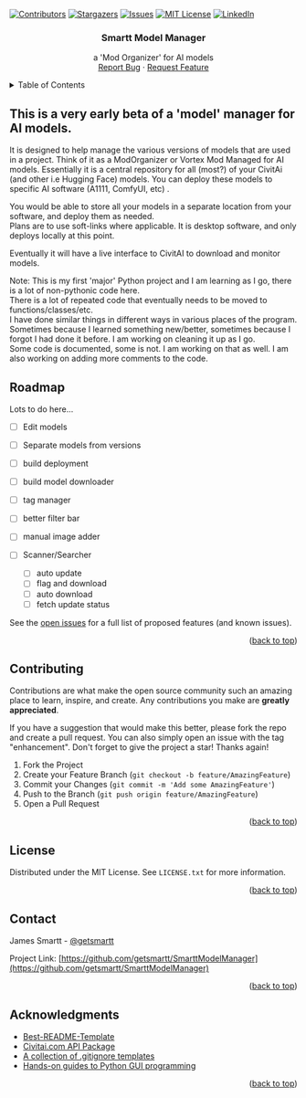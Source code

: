 <!-- Improved compatibility of back to top link: See: https://github.com/othneildrew/Best-README-Template/pull/73 -->
<a name="readme-top"></a>
<!--
*** Thanks for checking out the Best-README-Template. If you have a suggestion
*** that would make this better, please fork the repo and create a pull request
*** or simply open an issue with the tag "enhancement".
*** Don't forget to give the project a star!
*** Thanks again! Now go create something AMAZING! :D
-->



<!-- PROJECT SHIELDS -->
<!--
*** I'm using markdown "reference style" links for readability.
*** Reference links are enclosed in brackets [ ] instead of parentheses ( ).
*** See the bottom of this document for the declaration of the reference variables
*** for contributors-url, forks-url, etc. This is an optional, concise syntax you may use.
*** https://www.markdownguide.org/basic-syntax/#reference-style-links
-->
[![Contributors][contributors-shield]][contributors-url]
[![Stargazers][stars-shield]][stars-url]
[![Issues][issues-shield]][issues-url]
[![MIT License][license-shield]][license-url]
[![LinkedIn][linkedin-shield]][linkedin-url]


<h3 align="center">Smartt Model Manager</h3>

  <p align="center">
    a 'Mod Organizer' for AI models
    <br />
    <a href="https://github.com/github_username/repo_name/issues/new?labels=bug&template=bug-report---.md">Report Bug</a>
    ·
    <a href="https://github.com/github_username/repo_name/issues/new?labels=enhancement&template=feature-request---.md">Request Feature</a>
  </p>



<!-- TABLE OF CONTENTS -->
<details>
  <summary>Table of Contents</summary>
  <ol>
    <li>
      <a href="#about-the-project">About The Project</a>
    </li>
    <li><a href="#roadmap">Roadmap</a></li>
    <li><a href="#contributing">Contributing</a></li>
    <li><a href="#license">License</a></li>
    <li><a href="#contact">Contact</a></li>
    <li><a href="#acknowledgments">Acknowledgments</a></li>
  </ol>
</details>



<!-- ABOUT THE PROJECT -->
## This is a very early beta of a 'model' manager for AI models. 

It is designed to help manage the various versions of models that are used in a project. 
Think of it as a ModOrganizer or Vortex Mod Managed for AI models.  Essentially it is a central repository for all 
(most?) of your CivitAi (and other i.e Hugging Face) models.  You can deploy these models to specific AI software 
(A1111, ComfyUI, etc) .

You would be able to store all your models in a separate location from your software, and deploy them as needed.  
Plans are to use soft-links where applicable.  It is desktop software, and only deploys locally at this point.

Eventually it will have a live interface to CivitAI to download and monitor models.

Note: This is my first 'major' Python project and I am learning as I go, there is a lot of non-pythonic code here.  
There is a lot of repeated code that eventually needs to be moved to functions/classes/etc.  
I have done similar things in different ways in various places of the program.  Sometimes because I learned something
new/better, sometimes because I forgot I had done it before.  I am working on cleaning it up as I go.  
Some code is documented, some is not.  I am working on that as well.  I am also working on adding more comments to 
the code.


<!-- ROADMAP -->
## Roadmap
Lots to do here...
- [ ] Edit models
- [ ] Separate models from versions
- [ ] build deployment
- [ ] build model downloader
- [ ] tag manager
- [ ] better filter bar
- [ ] manual image adder

- [ ] Scanner/Searcher
    - [ ] auto update
    - [ ] flag and download
    - [ ]  auto download
    - [ ]   fetch update status

See the [open issues](https://github.com/github_username/repo_name/issues) for a full list of proposed features (and known issues).

<p align="right">(<a href="#readme-top">back to top</a>)</p>



<!-- CONTRIBUTING -->
## Contributing

Contributions are what make the open source community such an amazing place to learn, inspire, and create. Any contributions you make are **greatly appreciated**.

If you have a suggestion that would make this better, please fork the repo and create a pull request. You can also simply open an issue with the tag "enhancement".
Don't forget to give the project a star! Thanks again!

1. Fork the Project
2. Create your Feature Branch (`git checkout -b feature/AmazingFeature`)
3. Commit your Changes (`git commit -m 'Add some AmazingFeature'`)
4. Push to the Branch (`git push origin feature/AmazingFeature`)
5. Open a Pull Request

<p align="right">(<a href="#readme-top">back to top</a>)</p>



<!-- LICENSE -->
## License

Distributed under the MIT License. See `LICENSE.txt` for more information.

<p align="right">(<a href="#readme-top">back to top</a>)</p>



<!-- CONTACT -->
## Contact

James Smartt - [@getsmartt](https://twitter.com/getsmartt)

Project Link: [https://github.com/getsmartt/SmarttModelManager](https://github.com/getsmartt/SmarttModelManager)

<p align="right">(<a href="#readme-top">back to top</a>)</p>



<!-- ACKNOWLEDGMENTS -->
## Acknowledgments

* [Best-README-Template](https://github.com/othneildrew/Best-README-Template/tree/master)
* [Civitai.com API Package](https://github.com/kopetri/civitai)
* [A collection of .gitignore templates](https://github.com/github/gitignore/tree/main)
* [Hands-on guides to Python GUI programming](https://www.pythonguis.com/pyside6/)

<p align="right">(<a href="#readme-top">back to top</a>)</p>



<!-- MARKDOWN LINKS & IMAGES -->
<!-- https://www.markdownguide.org/basic-syntax/#reference-style-links -->
[contributors-shield]: https://img.shields.io/github/contributors/getsmartt/SmarttModelManager.svg?style=for-the-badge
[contributors-url]: https://github.com/getsmartt/SmarttModelManager/graphs/contributors
[forks-shield]: https://img.shields.io/github/forksgetsmartt/SmarttModelManager.svg?style=for-the-badge
[forks-url]: https://github.com/getsmartt/SmarttModelManager/network/members
[stars-shield]: https://img.shields.io/github/stars/getsmartt/SmarttModelManager.svg?style=for-the-badge
[stars-url]: https://github.com/getsmartt/SmarttModelManager/stargazers
[issues-shield]: https://img.shields.io/github/issues/getsmartt/SmarttModelManager.svg?style=for-the-badge
[issues-url]: https://github.com/getsmartt/SmarttModelManager/issues
[license-shield]: https://img.shields.io/github/license/getsmartt/SmarttModelManager.svg?style=for-the-badge
[license-url]: https://github.com/getsmartt/SmarttModelManager/blob/master/LICENSE.txt
[linkedin-shield]: https://img.shields.io/badge/-LinkedIn-black.svg?style=for-the-badge&logo=linkedin&colorB=555
[linkedin-url]: https://linkedin.com/in/james-smartt
[product-screenshot]: images/screenshot.png
[Next.js]: https://img.shields.io/badge/next.js-000000?style=for-the-badge&logo=nextdotjs&logoColor=white
[Next-url]: https://nextjs.org/
[React.js]: https://img.shields.io/badge/React-20232A?style=for-the-badge&logo=react&logoColor=61DAFB
[React-url]: https://reactjs.org/
[Vue.js]: https://img.shields.io/badge/Vue.js-35495E?style=for-the-badge&logo=vuedotjs&logoColor=4FC08D
[Vue-url]: https://vuejs.org/
[Angular.io]: https://img.shields.io/badge/Angular-DD0031?style=for-the-badge&logo=angular&logoColor=white
[Angular-url]: https://angular.io/
[Svelte.dev]: https://img.shields.io/badge/Svelte-4A4A55?style=for-the-badge&logo=svelte&logoColor=FF3E00
[Svelte-url]: https://svelte.dev/
[Laravel.com]: https://img.shields.io/badge/Laravel-FF2D20?style=for-the-badge&logo=laravel&logoColor=white
[Laravel-url]: https://laravel.com
[Bootstrap.com]: https://img.shields.io/badge/Bootstrap-563D7C?style=for-the-badge&logo=bootstrap&logoColor=white
[Bootstrap-url]: https://getbootstrap.com
[JQuery.com]: https://img.shields.io/badge/jQuery-0769AD?style=for-the-badge&logo=jquery&logoColor=white
[JQuery-url]: https://jquery.com 
